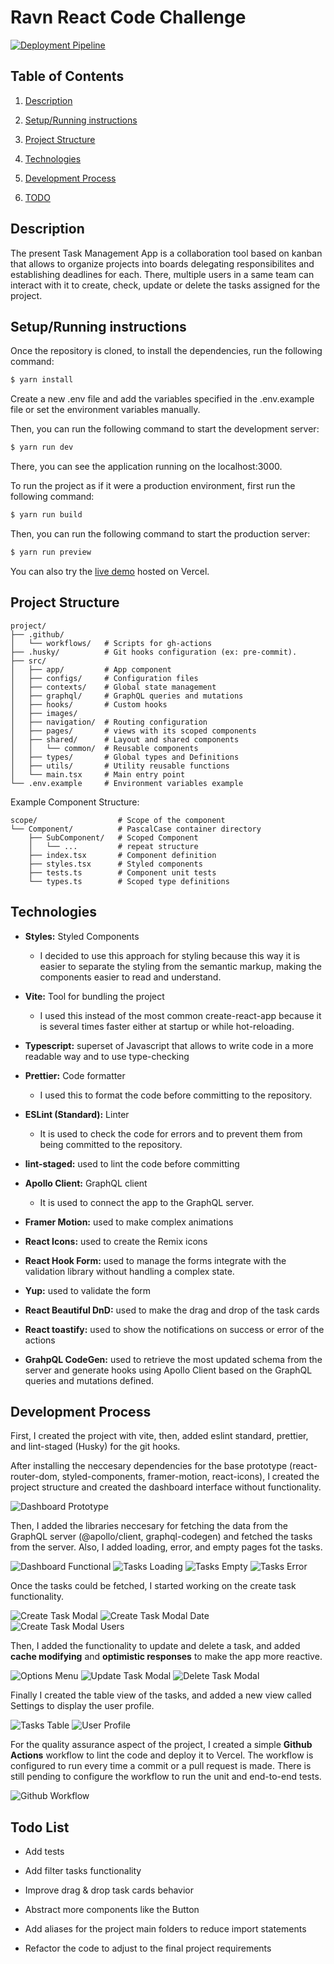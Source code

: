# Ravn React Code Challenge

[![Deployment Pipeline](https://github.com/DGVIP/ravn-react-code-challenge/actions/workflows/pipeline.yml/badge.svg?branch=main)](https://github.com/DGVIP/ravn-react-code-challenge/actions/workflows/pipeline.yml)

## Table of Contents

1. [Description](#description)

2. [Setup/Running instructions](#setuprunning-instructions)

3. [Project Structure](#development-process)

4. [Technologies](#technologies)

5. [Development Process](#development-process)

6. [TODO](#todo-list)

## Description

The present Task Management App is a collaboration tool based on kanban that allows to organize projects into boards delegating responsibilites and establishing deadlines for each. There, multiple users in a same team can interact with it to create, check, update or delete the tasks assigned for the project.

## Setup/Running instructions

Once the repository is cloned, to install the dependencies, run the following command:

```bash
$ yarn install
```

Create a new .env file and add the variables specified in the .env.example file or set the environment variables manually.

Then, you can run the following command to start the development server:

```bash
$ yarn run dev
```

There, you can see the application running on the localhost:3000.

To run the project as if it were a production environment, first run the following command:

```bash
$ yarn run build
```

Then, you can run the following command to start the production server:

```bash
$ yarn run preview
```

You can also try the [live demo](https://ravn-react-code-challenge.vercel.app/) hosted on Vercel.

## Project Structure

```
project/
├── .github/
│   └── workflows/   # Scripts for gh-actions
├── .husky/          # Git hooks configuration (ex: pre-commit).
├── src/
│   ├── app/         # App component
│   ├── configs/     # Configuration files
│   ├── contexts/    # Global state management
│   ├── graphql/     # GraphQL queries and mutations
│   ├── hooks/       # Custom hooks
│   ├── images/
│   ├── navigation/  # Routing configuration
│   ├── pages/       # views with its scoped components
│   ├── shared/      # Layout and shared components
│   │   └── common/  # Reusable components
│   ├── types/       # Global types and Definitions
│   ├── utils/       # Utility reusable functions
│   └── main.tsx     # Main entry point
└── .env.example     # Environment variables example
```

Example Component Structure:

```
scope/                  # Scope of the component
└── Component/          # PascalCase container directory
    ├── SubComponent/   # Scoped Component
    │   └── ...         # repeat structure
    ├── index.tsx       # Component definition
    ├── styles.tsx      # Styled components
    ├── tests.ts        # Component unit tests
    └── types.ts        # Scoped type definitions
```

## Technologies

-  **Styles:** Styled Components

   -  I decided to use this approach for styling because this way it is easier to separate the styling from the semantic markup, making the components easier to read and understand.

-  **Vite:** Tool for bundling the project

   -  I used this instead of the most common create-react-app because it is several times faster either at startup or while hot-reloading.

-  **Typescript:** superset of Javascript that allows to write code in a more readable way and to use type-checking

-  **Prettier:** Code formatter

   -  I used this to format the code before committing to the repository.

-  **ESLint (Standard):** Linter

   -  It is used to check the code for errors and to prevent them from being committed to the repository.

-  **lint-staged:** used to lint the code before committing

-  **Apollo Client:** GraphQL client

   -  It is used to connect the app to the GraphQL server.

-  **Framer Motion:** used to make complex animations

-  **React Icons:** used to create the Remix icons

-  **React Hook Form:** used to manage the forms integrate with the validation library without handling a complex state.

-  **Yup:** used to validate the form

-  **React Beautiful DnD:** used to make the drag and drop of the task cards

-  **React toastify:** used to show the notifications on success or error of the actions

-  **GrahpQL CodeGen:** used to retrieve the most updated schema from the server and generate hooks using Apollo Client based on the GraphQL queries and mutations defined.

## Development Process

First, I created the project with vite, then, added eslint standard, prettier, and lint-staged (Husky) for the git hooks.

After installing the neccesary dependencies for the base prototype (react-router-dom, styled-components, framer-motion, react-icons), I created the project structure and created the dashboard interface without functionality.

![Dashboard Prototype](./challenge/task-1/dashboard-mock.png)

Then, I added the libraries neccesary for fetching the data from the GraphQL server (@apollo/client, graphql-codegen) and fetched the tasks from the server. Also, I added loading, error, and empty pages fot the tasks.

![Dashboard Functional](./challenge/task-2/dashboard-functional.png)
![Tasks Loading](./challenge/task-2/task-loading.png)
![Tasks Empty](./challenge/task-2/task-empty.png)
![Tasks Error](./challenge/task-2/task-error.png)

Once the tasks could be fetched, I started working on the create task functionality.

![Create Task Modal](./challenge/task-3/create-modal.png)
![Create Task Modal Date](./challenge/task-3/modal-date.png)
![Create Task Modal Users](./challenge/task-3/modal-users.png)

Then, I added the functionality to update and delete a task, and added **cache modifying** and **optimistic responses** to make the app more reactive.

![Options Menu](./challenge/task-4/options-menu.png)
![Update Task Modal](./challenge/task-4/update-modal.png)
![Delete Task Modal](./challenge/task-4/confirm-modal.png)

Finally I created the table view of the tasks, and added a new view called Settings to display the user profile.

![Tasks Table](./challenge/task-5/task-table.png)
![User Profile](./challenge/task-5/user-profile.png)

For the quality assurance aspect of the project, I created a simple **Github Actions** workflow to lint the code and deploy it to Vercel. The workflow is configured to run every time a commit or a pull request is made. There is still pending to configure the workflow to run the unit and end-to-end tests.

![Github Workflow](./challenge/task-5/github-actions.png)

## Todo List

-  Add tests

-  Add filter tasks functionality

-  Improve drag & drop task cards behavior

-  Abstract more components like the Button

-  Add aliases for the project main folders to reduce import statements

-  Refactor the code to adjust to the final project requirements
